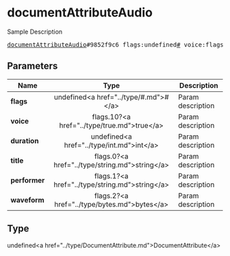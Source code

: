 # documentAttributeAudio

Sample Description

<pre>
<a href="../constructor/documentAttributeAudio.md">documentAttributeAudio</a>#9852f9c6 flags:undefined<a href="../type/#.md">#</a> voice:flags.10?<a href="../type/true.md">true</a> duration:undefined<a href="../type/int.md">int</a> title:flags.0?<a href="../type/string.md">string</a> performer:flags.1?<a href="../type/string.md">string</a> waveform:flags.2?<a href="../type/bytes.md">bytes</a> = undefined<a href="../type/DocumentAttribute.md">DocumentAttribute</a>;
</pre>

## Parameters

| Name | Type | Description |
|------|:----:|-------------|
| **flags** | undefined&lt;a href=&#34;../type/#.md&#34;&gt;#&lt;/a&gt; | Param description |
| **voice** | flags.10?&lt;a href=&#34;../type/true.md&#34;&gt;true&lt;/a&gt; | Param description |
| **duration** | undefined&lt;a href=&#34;../type/int.md&#34;&gt;int&lt;/a&gt; | Param description |
| **title** | flags.0?&lt;a href=&#34;../type/string.md&#34;&gt;string&lt;/a&gt; | Param description |
| **performer** | flags.1?&lt;a href=&#34;../type/string.md&#34;&gt;string&lt;/a&gt; | Param description |
| **waveform** | flags.2?&lt;a href=&#34;../type/bytes.md&#34;&gt;bytes&lt;/a&gt; | Param description |

## Type

undefined&lt;a href=&#34;../type/DocumentAttribute.md&#34;&gt;DocumentAttribute&lt;/a&gt;
